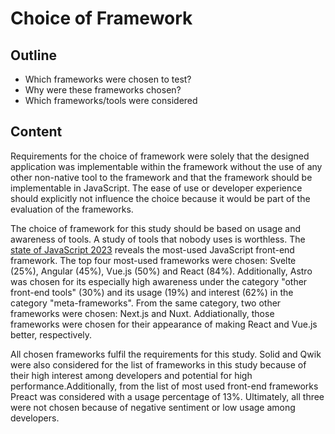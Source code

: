 # Choice of Framework

## Outline

- Which frameworks were chosen to test?
- Why were these frameworks chosen?
- Which frameworks/tools were considered

## Content

Requirements for the choice of framework were solely that the designed application was implementable within the framework without the use of any other non-native tool to the framework and that the framework should be implementable in JavaScript. The ease of use or developer experience should explicitly not influence the choice because it would be part of the evaluation of the frameworks.

The choice of framework for this study should be based on usage and awareness of tools. A study of tools that nobody uses is worthless. The [state of JavaScript 2023](https://2023.stateofjs.com/en-US/libraries/front-end-frameworks/) reveals the most-used JavaScript front-end framework. The top four most-used frameworks were chosen: Svelte (25%), Angular (45%), Vue.js (50%) and React (84%). Additionally, Astro was chosen for its especially high awareness under the category "other front-end tools" (30%) and its usage (19%) and interest (62%) in the category "meta-frameworks". From the same category, two other frameworks were chosen: Next.js and Nuxt. Addiationally, those frameworks were chosen for their appearance of making React and Vue.js better, respectively.

All chosen frameworks fulfil the requirements for this study. Solid and Qwik were also considered for the list of frameworks in this study because of their high interest among developers and potential for high performance.Additionally, from the list of most used front-end frameworks Preact was considered with a usage percentage of 13%. Ultimately, all three were not chosen because of negative sentiment or low usage among developers.

<!-- TODO: kurze Einführung oder Gruppierung der Frameworks?
* irgendwie fehlt noch etwas:
- Definition des Wortes framework (Grundwissen)
- Einführung in Frameworks (Grundwissen)
- Welche Art von Framework ist nicht abgedeckt? (Faß ohne Boden)
- 
-->